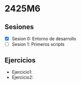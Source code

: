 # 2425M6
## Sesiones

 - [x] Sesion 0: Entorno de desarrollo
 - [ ] Sesion 1: Primeros scripts

## Ejercicios
 - Ejercicio1:
 - Ejercicio2:

